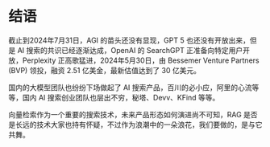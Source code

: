 # 结语

截止到2024年7月31日，AGI 的苗头还没有显现，GPT 5 也还没有开放出来，但是 AI 搜索的共识已经逐渐达成，OpenAI 的 SearchGPT 正准备向特定用户开放，Perplexity 正高歌猛进，2024年5月30日，由 Bessemer Venture Partners (BVP) 领投，融资 2.51️ 亿美金，最新估值达到了 30 亿美元。

国内的大模型团队也纷纷下场做起了 AI 搜索产品，百川的必小应，阿里的心流等等，国内 AI 搜索创业团队也层出不穷，秘塔、Devv、KFind 等等。

向量检索作为一个重要的搜索技术，未来产品形态如何演进尚不可知，RAG 是否是长远的技术大家也持有怀疑，不过作为浪潮中的一朵浪花，我们要做的，是与它共舞。
